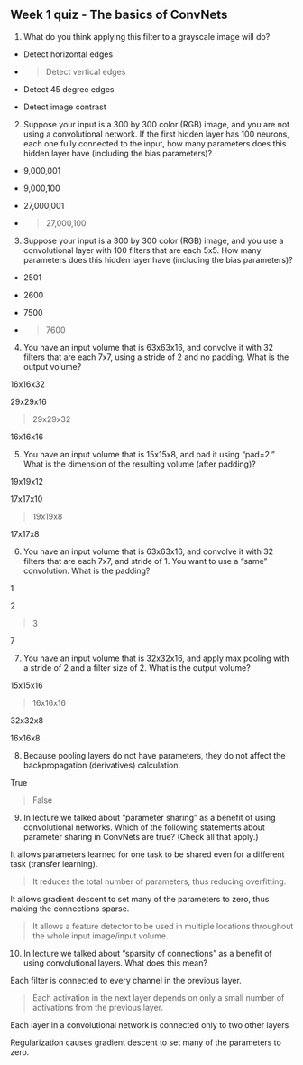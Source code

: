 ## Week 1 quiz - The basics of ConvNets

1. What do you think applying this filter to a grayscale image will do?

- Detect horizontal edges

- > Detect vertical edges

- Detect 45 degree edges

- Detect image contrast

2. Suppose your input is a 300 by 300 color (RGB) image, and you are not using a convolutional network. If the first hidden layer has 100 neurons, each one fully connected to the input, how many parameters does this hidden layer have (including the bias parameters)?

- 9,000,001

- 9,000,100

- 27,000,001

- > 27,000,100

3. Suppose your input is a 300 by 300 color (RGB) image, and you use a convolutional layer with 100 filters that are each 5x5. How many parameters does this hidden layer have (including the bias parameters)?

- 2501

- 2600

- 7500

- > 7600

4. You have an input volume that is 63x63x16, and convolve it with 32 filters that are each 7x7, using a stride of 2 and no padding. What is the output volume?

 16x16x32

 29x29x16

 > 29x29x32

 16x16x16

5. You have an input volume that is 15x15x8, and pad it using “pad=2.” What is the dimension of the resulting volume (after padding)?

 19x19x12

 17x17x10

 > 19x19x8

 17x17x8

6. You have an input volume that is 63x63x16, and convolve it with 32 filters that are each 7x7, and stride of 1. You want to use a “same” convolution. What is the padding?

 1

 2

 > 3

 7

7. You have an input volume that is 32x32x16, and apply max pooling with a stride of 2 and a filter size of 2. What is the output volume?

 15x15x16

 > 16x16x16

 32x32x8

 16x16x8

8. Because pooling layers do not have parameters, they do not affect the backpropagation (derivatives) calculation.

 True

 > False

9. In lecture we talked about “parameter sharing” as a benefit of using convolutional networks. Which of the following statements about parameter sharing in ConvNets are true? (Check all that apply.)

 It allows parameters learned for one task to be shared even for a different task (transfer learning).

 > It reduces the total number of parameters, thus reducing overfitting.

 It allows gradient descent to set many of the parameters to zero, thus making the connections sparse.

 > It allows a feature detector to be used in multiple locations throughout the whole input image/input volume.

10. In lecture we talked about “sparsity of connections” as a benefit of using convolutional layers. What does this mean?

 Each filter is connected to every channel in the previous layer.

 > Each activation in the next layer depends on only a small number of activations from the previous layer.

 Each layer in a convolutional network is connected only to two other layers

 Regularization causes gradient descent to set many of the parameters to zero.
